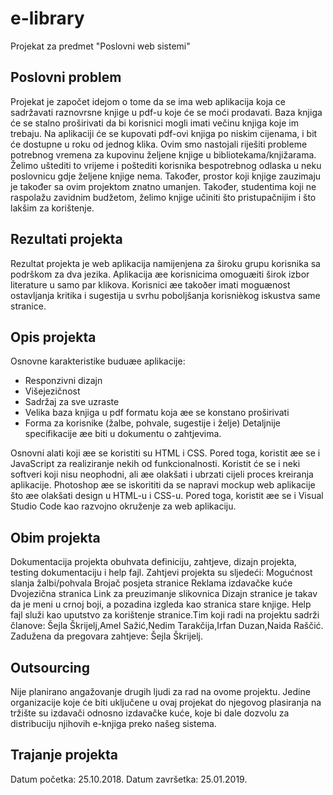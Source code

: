 # e-library
Projekat za predmet "Poslovni web sistemi"

## Poslovni problem
Projekat je započet idejom o tome da se ima web aplikacija koja ce sadržavati raznovrsne knjige u pdf-u koje će se moći prodavati. Baza knjiga će se stalno proširivati da bi korisnici mogli imati večinu knjiga koje im trebaju. Na aplikaciji će se kupovati pdf-ovi knjiga po niskim cijenama, i bit će dostupne u roku od jednog klika. Ovim smo nastojali riješiti probleme potrebnog vremena za kupovinu željene knjige u bibliotekama/knjižarama. Želimo uštediti to vrijeme i poštediti korisnika bespotrebnog odlaska u neku poslovnicu gdje željene knjige nema. Također, prostor koji knjige zauzimaju je također sa ovim projektom znatno umanjen.  Također, studentima koji ne raspolažu zavidnim budžetom, želimo knjige učiniti što pristupačnijim i što lakšim za korištenje. 

## Rezultati projekta
Rezultat projekta je web aplikacija namijenjena za široku grupu korisnika sa podrškom za dva jezika. Aplikacija æe korisnicima omoguæiti širok izbor literature u samo par klikova. Korisnici æe takoðer imati moguænost ostavljanja kritika i sugestija u svrhu poboljšanja korisnièkog iskustva same stranice.

## Opis projekta
Osnovne karakteristike buduæe aplikacije:
- Responzivni dizajn
- Višejezičnost
- Sadržaj za sve uzraste
- Velika baza knjiga u pdf formatu koja æe se konstano proširivati
- Forma za korisnike (žalbe, pohvale, sugestije i želje)
Detaljnije specifikacije æe biti u dokumentu o zahtjevima.

Osnovni alati koji æe se koristiti su HTML i CSS. Pored toga, koristit æe se i JavaScript za realiziranje nekih od funkcionalnosti. Koristit će se i neki softveri koji nisu neophodni, ali æe olakšati i ubrzati cijeli proces kreiranja aplikacije. Photoshop æe se iskorititi da se napravi mockup web aplikacije što æe olakšati design u HTML-u i CSS-u. Pored toga, koristit æe se i Visual Studio Code kao razvojno okruženje za web aplikaciju.

## Obim projekta
Dokumentacija projekta obuhvata definiciju, zahtjeve, dizajn projekta, testing dokumentaciju i help fajl.
Zahtjevi projekta su sljedeći:
Mogućnost slanja žalbi/pohvala
Brojač posjeta stranice
Reklama izdavačke kuće
Dvojezična stranica
Link za preuzimanje slikovnica
Dizajn stranice je takav da je meni u crnoj boji, a pozadina izgleda kao stranica stare knjige. Help fajl služi kao uputstvo za korištenje stranice.Tim koji radi na projektu sadrži članove:
Šejla Škrijelj,Amel Sažić,Nedim Tarakčija,Irfan Duzan,Naida Raščić.
Zadužena da pregovara zahtjeve: Šejla Škrijelj.

## Outsourcing
Nije planirano angažovanje drugih ljudi za rad na ovome projektu.
Jedine organizacije koje će biti uključene u ovaj projekat do njegovog plasiranja na tržište su izdavači odnosno izdavačke kuće, koje bi dale dozvolu za distribuciju njihovih e-knjiga preko našeg sistema.

## Trajanje projekta
Datum početka: 25.10.2018.
Datum završetka: 25.01.2019.


